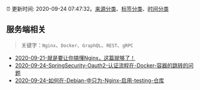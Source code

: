 :alarm_clock: 更新时间: 2020-09-24 07:47:32。[来源分类](../README.md)、[标签分类](../TAGS.md)、[时间分类](../TIMELINE.md)

## 服务端相关


> 关键字：`Nginx`、`Docker`、`GraphQL`、`REST`、`gRPC`



- [2020-09-21-就是要让你搞懂Nginx，这篇就够了！](https://www.ershicimi.com/p/ec29462460c9afbe8c168ba02d024865) 
- [2020-09-24-SpringSecurity-Oauth2-认证流程在-Docker-容器的跳转的问题](https://www.v2ex.com/t/710132) 
- [2020-09-24-如何在-Debian-中只为-Nginx-启用-testing-仓库](https://www.v2ex.com/t/710103) 